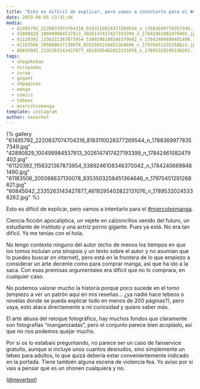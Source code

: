 ```yaml
---
title: "Esto es difícil de explicar, pero vamos a intentarlo para el #miercolesmanga"
date: 2019-06-05 13:31:44
media: 
  - 61495792_2220837074704316_8183110028377269544_n_17883699778357349.jpg
  - 42890829_100499984537813_3026147417427193399_n_17842461082479402.jpg
  - 61120392_1156321367873954_5389246108346370042_n_17842406698481490.jpg
  - 61183506_205088637130078_8353503258451364646_n_17970451291268621.jpg
  - 60845042_2335263143427877_4619295402822131076_n_17895320245336262.jpg
tags: 
  - shogakukan
  - hiroyaoku
  - ivrea
  - gigant
  - 24paginas
  - manga
  - comics
  - tebeos
  - miercolesmanga
template: instagram
author: neverbot
---
```


{% gallery "61495792_2220837074704316_8183110028377269544_n_17883699778357349.jpg" "42890829_100499984537813_3026147417427193399_n_17842461082479402.jpg" "61120392_1156321367873954_5389246108346370042_n_17842406698481490.jpg" "61183506_205088637130078_8353503258451364646_n_17970451291268621.jpg" "60845042_2335263143427877_4619295402822131076_n_17895320245336262.jpg" %}

Esto es difícil de explicar, pero vamos a intentarlo para el [#miercolesmanga](/etiquetas/miercolesmanga).

Ciencia ficción apocalíptica, un vejete en calzoncillos venido del futuro, un estudiante de instituto y una actriz porno gigante. Pues ya está. No era tan difícil. Ya me tenías con el hola.

No tengo contexto ninguno del autor (echo de menos los tiempos en que los tomos incluían una sinopsis y un texto sobre el autor y no asumían que lo puedes buscar en internet), pero está en la frontera de lo que empiezo a considerar un arte decente como para comprar manga, así que ha ido a la saca. Con esas premisas argumentales era difícil que no lo comprara, en cualquier caso.

No podemos valorar mucho la historia porque poco sucede en el tomo (empiezo a ver un patrón aquí en mis reseñas... ¿ya nadie hace tebeos o novelas donde se pueda explicar todo en menos de 200 páginas?), pero vaya, esto ataca directamente a mi curiosidad y quiero saber más.

El arte abusa del retoque fotográfico, hay muchos fondos que claramente son fotografías “manganizadas”, pero el conjunto parece bien acoplado, así que no nos podemos quejar mucho.

Por si os lo estabais preguntando, no parece ser un caso de fanservice gratuito, aunque sí incluye unos cuantos desnudos, sino simplemente un tebeo para adultos, lo que quizá debería estar convenientemente indicado en la portada. Tiene también alguna escena de violencia fea. Yo aviso por si vais a pensar que es un shonen cualquiera y no.

([@neverbot](https://instagram.com/neverbot))
